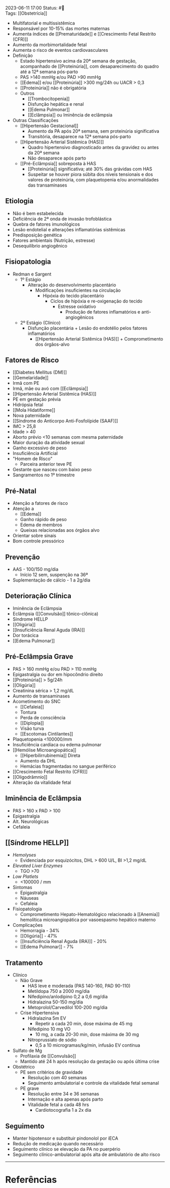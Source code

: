 2023-06-11 17:00
Status: #🌱  
Tags: [[Obstetrícia]]
<br/>
- Multifatorial e multissistêmica
- Responsável por 10-15% das mortes maternas
- Aumenta índices de [[Prematuridade]] e [[Crescimento Fetal Restrito (CFR)]]
- Aumento da morbimortalidade fetal
- Aumenta o risco de eventos cardiovasculares
- Definição
	- Estado hipertensivo acima da 20ª semana de gestação, acompanhado de [[Proteinúria]], com desaparecimento do quadro até a 12ª semana pós-parto
	- PAS >140 mmHg e/ou PAD >90 mmHg
	- [[Edema]] e/ou [[Proteinúria]] >300 mg/24h ou UACR > 0,3
	- [[Proteinúria]] não é obrigatória
	- Outros
		- [[Trombocitopenia]]
		- Disfunção hepática e renal
		- [[Edema Pulmonar]]
		- [[Eclâmpsia]] ou Iminência de eclâmpsia
- Outras Classificações
	- [[Hipertensão Gestacional]]
		- Aumento da PA após 20ª semana, sem proteinúria significativa
		- Transitória, desaparece na 12ª semana pós-parto
	- [[Hipertensão Arterial Sistêmica (HAS)]]
		- Quadro hipertensivo diagnosticado antes da gravidez ou antes da 20ª semana
		- Não desaparece após parto
	- [[Pré-Eclâmpsia]] sobreposta à HAS
		- [[Proteinúria]] significativa; até 30% das grávidas com HAS
		- Suspeitar se houver piora súbita dos níveis tensionais e dos valores de proteinúria, com plaquetopenia e/ou anormalidades das transaminases
## Etiologia
- Não é bem estabelecida
- Deficiência de 2ª onda de invasão trofoblástica
- Quebra de fatores imunológicos
- Lesão endotelial e alterações inflamatórias sistêmicas
- Predisposição genética
- Fatores ambientais (Nutrição, estresse)
- Desequilíbrio angiogênico
## Fisiopatologia
- Redman e Sargent
	- 1º Estágio
		- Alteração do desenvolvimento placentário
			- Modificações insuficientes na circulação
				- Hipóxia do tecido placentário
					- Ciclos de hipóxia e re-oxigenação do tecido
						- Estresse oxidativo 
							- Produção de fatores inflamatórios e anti-angiogênicos
	- 2º Estágio (Clínico)
		- Disfunção placentária + Lesão do endotélio pelos fatores inflamatórios
			- [[Hipertensão Arterial Sistêmica (HAS)]] + Comprometimento dos órgãos-alvo
## Fatores de Risco
- [[Diabetes Mellitus (DM)]]
- [[Gemelaridade]]
- Irmã com PE
- Irmã, mãe ou avó com [[Eclâmpsia]]
- [[Hipertensão Arterial Sistêmica (HAS)]]
- PE em gestação prévia
- Hidrópsia fetal
- [[Mola Hidatiforme]]
- Nova paternidade
- [[Síndrome do Anticorpo Anti-Fosfolípide (SAAF)]]
- IMC > 25,8
- Idade > 40
- Aborto prévio <10 semanas com mesma paternidade
- Maior duração da atividade sexual
- Ganho excessivo de peso
- Insuficiência Artificial
- "Homem de Risco"
	- Parceira anterior teve PE
- Gestante que nasceu com baixo peso
- Sangramentos no 1º trimestre
## Pré-Natal
- Atenção a fatores de risco
- Atenção a
	- [[Edema]]
	- Ganho rápido de peso
	- Edema de membros
	- Queixas relacionadas aos órgãos alvo
- Orientar sobre sinais
- Bom controle pressórico
## Prevenção
- AAS - 100/150 mg/dia
	- Início 12 sem, suspenção na 36ª
- Suplementação de cálcio - 1 a 2g/dia
## Deterioração Clínica
- Iminência de Eclâmpsia
- Eclâmpsia ([[Convulsão]] tônico-clônica)
- Síndrome HELLP
- [[Oligúria]]
- [[Insuficiência Renal Aguda (IRA)]]
- Dor torácica
- [[Edema Pulmonar]]
## Pré-Eclâmpsia Grave
- PAS > 160 mmHg e/ou PAD > 110 mmHg
- Epigastralgia ou dor em hipocôndrio direito
- [[Proteinúria]] > 5g/24h
- [[Oligúria]]
- Creatinina sérica > 1,2 mg/dL
- Aumento de transaminases
- Acometimento do SNC
	- [[Cefaleia]]
	- Tontura
	- Perda de consciência
	- [[Diplopia]]
	- Visão turva
	- [[Escotomas Cintilantes]]
- Plaquetopenia <100000/mm
- Insuficiência cardíaca ou edema pulmonar
- [[Hemólise Microangiopática]]
	- [[Hiperbilirrubinemia]] Direta
	- Aumento da DHL
	- Hemácias fragmentadas no sangue periférico
- [[Crescimento Fetal Restrito (CFR)]]
- [[Oligodrâmnio]]
- Alteração da vitalidade fetal
## Iminência de Eclâmpsia
- PAS > 160 x PAD > 100
- Epigastralgia
- Alt. Neurológicas
- Cefaleia
## [[Síndrome HELLP]]
- _Hemolyses_
	- Evidenciada por esquizócitos, DHL > 600 U/L, BI >1,2 mg/dL
- _Elevated Liver Enzymes_
	- TGO >70
- _Low Platlets_
	- <100000 / mm
- Sintomas
	- Epigastralgia
	- Náuseas
	- Cefaleia
- Fisiopatologia
	- Comprometimento Hepato-Hematológico relacionado à [[Anemia]] hemolítica microangiopática por vasoespasmo hepático materno
- Complicações
	- Hemorragia - 34%
	- [[Oligúria]] - 47%
	- [[Insuficiência Renal Aguda (IRA)]] - 20%
	- [[Edema Pulmonar]] - 7%
## Tratamento
- Clínico
	- Não Grave
		- HAS leve e moderada (PAS 140-160, PAD 90-110)
		- Metildopa 750 a 2000 mg/dia
		- Nifedipino/anlodipino 0,2 a 0,6 mg/dia
		- Hidralazina 50-150 mg/dia
		- Metoprolol/Carvedilol 100-200 mg/dia
	- Crise Hipertensiva
		- Hidralazina 5m EV
			- Repetir a cada 20 min, dose máxima de 45 mg
		- Nifedipino 10 mg VO
			- 10 mg, a cada 20-30 min, dose máxima de 30 mg
		- Nitroprussiato de sódio
			- 0,5 a 10 microgramas/kg/min, infusão EV contínua
- Sulfato de Mg
	- Profilaxia de [[Convulsão]]
	- Mantido até 24 h após resolução da gestação ou após última crise
- Obstétrico
	- PE sem critérios de gravidade
		- Resolução com 40 semanas
		- Seguimento ambulatorial e controle da vitalidade fetal semanal
	- PE grave
		- Resolução entre 34 e 36 semanas
		- Internação e alta apenas após parto
		- Vitalidade fetal a cada 48 hrs
			- Cardiotocografia 1 a 2x dia
## Seguimento
- Manter hipotensor e substituir pindonolol por iECA
- Redução de medicação quando necessário
- Seguimento clínico se elevação da PA no puerpério
- Seguimento clínico-ambulatorial após alta de ambulatório de alto risco
____
# Referências

